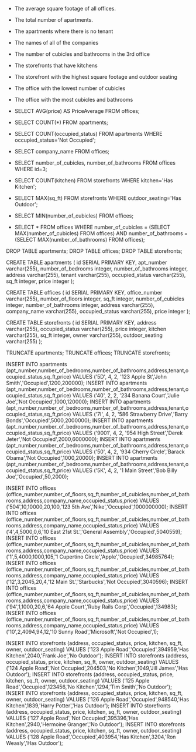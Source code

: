 - The average square footage of all offices.
- The total number of apartments.
- The apartments where there is no tenant
- The names of all of the companies
- The number of cubicles and bathrooms in the 3rd office
- The storefronts that have kitchens
- The storefront with the highest square footage and outdoor seating
- The office with the lowest number of cubicles
- The office with the most cubicles and bathrooms

- SELECT AVG(price) AS PriceAverage FROM offices;
- SELECT COUNT(*) FROM apartments;
- SELECT COUNT(occupied_status) FROM apartments WHERE occupied_status='Not Occupied';
- SELECT company_name FROM offices;
- SELECT number_of_cubicles, number_of_bathrooms FROM offices WHERE id=3;
- SELECT COUNT(kitchen) FROM storefronts WHERE kitchen='Has Kitchen';
- SELECT MAX(sq_ft) FROM storefronts WHERE outdoor_seating='Has Outdoor';
- SELECT MIN(number_of_cubicles) FROM offices;
- SELECT * FROM offices WHERE number_of_cubicles = (SELECT MAX(number_of_cubicles) FROM offices) AND number_of_bathrooms = (SELECT MAX(number_of_bathrooms) FROM offices);

DROP TABLE apartments;
DROP TABLE offices;
DROP TABLE storefronts;

CREATE TABLE apartments (
  id SERIAL PRIMARY KEY,
  apt_number varchar(255),
  number_of_bedrooms integer,
  number_of_bathrooms integer,
  address varchar(255),
  tenant varchar(255),
  occupied_status varchar(255),
  sq_ft integer,
  price integer
);

CREATE TABLE offices (
  id SERIAL PRIMARY KEY,
  office_number varchar(255),
  number_of_floors integer,
  sq_ft integer,
  number_of_cubicles integer,
  number_of_bathrooms integer,
  address varchar(255),
  company_name varchar(255),
  occupied_status varchar(255),
  price integer
);

CREATE TABLE storefronts (
  id SERIAL PRIMARY KEY,
  address varchar(255),
  occupied_status varchar(255),
  price integer,
  kitchen varchar(255),
  sq_ft integer,
  owner varchar(255),
  outdoor_seating varchar(255)
);



TRUNCATE apartments;
TRUNCATE offices;
TRUNCATE storefronts;

INSERT INTO apartments (apt_number,number_of_bedrooms,number_of_bathrooms,address,tenant,occupied_status,sq_ft,price) VALUES ('5D', 4, 2, '123 Apple St','John Smith','Occupied',1200,200000);
INSERT INTO apartments (apt_number,number_of_bedrooms,number_of_bathrooms,address,tenant,occupied_status,sq_ft,price) VALUES ('40', 2, 2, '234 Banana Court','Julie Joe','Not Occupied',1000,120000);
INSERT INTO apartments (apt_number,number_of_bedrooms,number_of_bathrooms,address,tenant,occupied_status,sq_ft,price) VALUES ('7I', 4, 2, '586 Strawberry Drive','Barry Bonds','Occupied',5000,2000000);
INSERT INTO apartments (apt_number,number_of_bedrooms,number_of_bathrooms,address,tenant,occupied_status,sq_ft,price) VALUES ('9001', 4, 2, '954 High Street','Derek Jeter','Not Occupied',2000,6000000);
INSERT INTO apartments (apt_number,number_of_bedrooms,number_of_bathrooms,address,tenant,occupied_status,sq_ft,price) VALUES ('50', 4, 2, '934 Cherry Circle','Barack Obama','Not Occupied',1000,20000);
INSERT INTO apartments (apt_number,number_of_bedrooms,number_of_bathrooms,address,tenant,occupied_status,sq_ft,price) VALUES ('5K', 4, 2, '1 Main Street','Bob Billy Joe','Occupied',50,2000);

INSERT INTO offices (office_number,number_of_floors,sq_ft,number_of_cubicles,number_of_bathrooms,address,company_name,occupied_status,price) VALUES ('504',10,10000,20,100,'123 5th Ave','Nike','Occupied',1000000000);
INSERT INTO offices (office_number,number_of_floors,sq_ft,number_of_cubicles,number_of_bathrooms,address,company_name,occupied_status,price) VALUES ('4',4,5000,0,6,'10 East 21st St.','General Assembly','Occupied',5040559);
INSERT INTO offices (office_number,number_of_floors,sq_ft,number_of_cubicles,number_of_bathrooms,address,company_name,occupied_status,price) VALUES ('1',5,4000,1000,105,'1 Cupertino Circle','Apple','Occupied',34985764);
INSERT INTO offices (office_number,number_of_floors,sq_ft,number_of_cubicles,number_of_bathrooms,address,company_name,occupied_status,price) VALUES ('12',3,2045,20,4,'12 Main St.','Starbucks','Not Occupied',3040596);
INSERT INTO offices (office_number,number_of_floors,sq_ft,number_of_cubicles,number_of_bathrooms,address,company_name,occupied_status,price) VALUES ('94',1,1000,20,6,'64 Apple Court','Ruby Rails Corp','Occupied',134983);
INSERT INTO offices (office_number,number_of_floors,sq_ft,number_of_cubicles,number_of_bathrooms,address,company_name,occupied_status,price) VALUES ('10',2,4094,94,12,'10 Sunny Road','Microsoft','Not Occupied',1);

INSERT INTO storefronts (address, occupied_status, price, kitchen, sq_ft, owner, outdoor_seating) VALUES ('123 Apple Road','Occupied',394959,'Has Kitchen',2040,'Frank Joe','No Outdoor');
INSERT INTO storefronts (address, occupied_status, price, kitchen, sq_ft, owner, outdoor_seating) VALUES ('124 Apple Road','Not Occupied',204503,'No Kitchen',1049,'Jill James','Has Outdoor');
INSERT INTO storefronts (address, occupied_status, price, kitchen, sq_ft, owner, outdoor_seating) VALUES ('125 Apple Road','Occupied',123456,'No Kitchen',1294,'Tim Smith','No Outdoor');
INSERT INTO storefronts (address, occupied_status, price, kitchen, sq_ft, owner, outdoor_seating) VALUES ('126 Apple Road','Occupied',948540,'Has Kitchen',1839,'Harry Potter','Has Outdoor');
INSERT INTO storefronts (address, occupied_status, price, kitchen, sq_ft, owner, outdoor_seating) VALUES ('127 Apple Road','Not Occupied',395396,'Has Kitchen',2940,'Hermoine Granger','No Outdoor');
INSERT INTO storefronts (address, occupied_status, price, kitchen, sq_ft, owner, outdoor_seating) VALUES ('128 Apple Road','Occupied',403954,'Has Kitchen',3204,'Ron Weasly','Has Outdoor');
